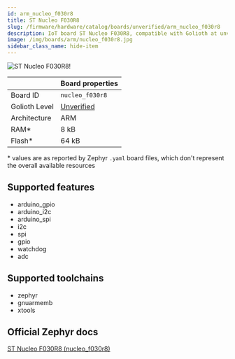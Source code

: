 ```yaml
---
id: arm_nucleo_f030r8
title: ST Nucleo F030R8
slug: /firmware/hardware/catalog/boards/unverified/arm_nucleo_f030r8
description: IoT board ST Nucleo F030R8, compatible with Golioth at unverified level.
image: /img/boards/arm/nucleo_f030r8.jpg
sidebar_class_name: hide-item
---
```


[//]: # (This is an auto-generated file, do not edit! Changes to it will be lost upon re-generation)

![ST Nucleo F030R8!](/img/boards/arm/nucleo_f030r8.jpg "ST Nucleo F030R8")

|                | Board properties     |
| -------------  | -------------------- |
| Board ID       | `nucleo_f030r8` |
| Golioth Level  | [Unverified](/firmware/hardware#unverified-boards) |
| Architecture   | ARM |
| RAM*           | 8 kB |
| Flash*         | 64 kB |

\* values are as reported by Zephyr `.yaml` board files, which don't represent the overall available resources



## Supported features

* arduino_gpio
* arduino_i2c
* arduino_spi
* i2c
* spi
* gpio
* watchdog
* adc

## Supported toolchains

* zephyr
* gnuarmemb
* xtools

## Official Zephyr docs

[ST Nucleo F030R8 (nucleo_f030r8)](https://docs.zephyrproject.org/3.6.0/boards/arm/nucleo_f030r8/doc/index.html)
